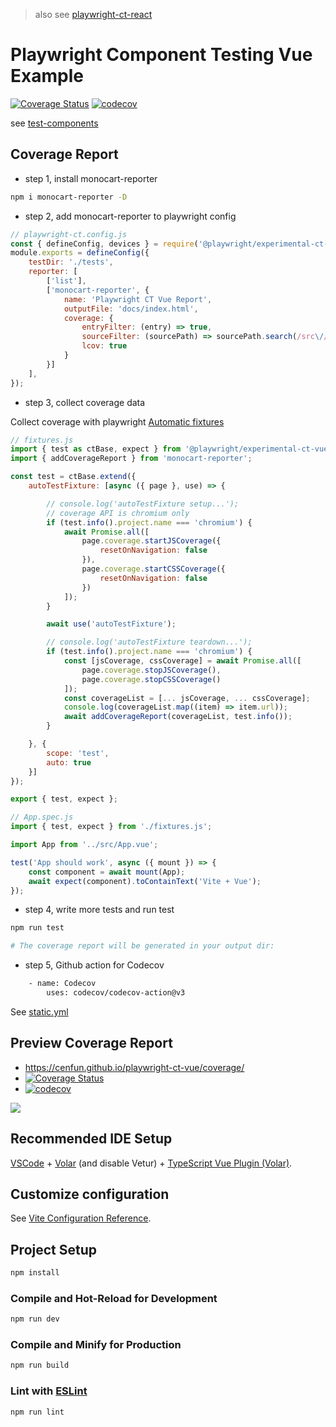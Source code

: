 > also see [playwright-ct-react](https://github.com/cenfun/playwright-ct-react)

# Playwright Component Testing Vue Example 

[![Coverage Status](https://coveralls.io/repos/github/cenfun/playwright-ct-vue/badge.svg?branch=main)](https://coveralls.io/github/cenfun/playwright-ct-vue?branch=main)
[![codecov](https://codecov.io/gh/cenfun/playwright-ct-vue/branch/main/graph/badge.svg?token=D5LIE37F1K)](https://codecov.io/gh/cenfun/playwright-ct-vue)

see [test-components](https://playwright.dev/docs/test-components)

## Coverage Report
- step 1, install monocart-reporter
```sh
npm i monocart-reporter -D
```
- step 2, add monocart-reporter to playwright config
```js
// playwright-ct.config.js
const { defineConfig, devices } = require('@playwright/experimental-ct-vue');
module.exports = defineConfig({
    testDir: './tests',
    reporter: [
        ['list'],
        ['monocart-reporter', {
            name: 'Playwright CT Vue Report',
            outputFile: 'docs/index.html',
            coverage: {
                entryFilter: (entry) => true,
                sourceFilter: (sourcePath) => sourcePath.search(/src\//) !== -1,
                lcov: true
            }
        }]
    ],
});
```
- step 3, collect coverage data

Collect coverage with playwright [Automatic fixtures](https://playwright.dev/docs/test-fixtures#automatic-fixtures)
```js
// fixtures.js
import { test as ctBase, expect } from '@playwright/experimental-ct-vue';
import { addCoverageReport } from 'monocart-reporter';

const test = ctBase.extend({
    autoTestFixture: [async ({ page }, use) => {

        // console.log('autoTestFixture setup...');
        // coverage API is chromium only
        if (test.info().project.name === 'chromium') {
            await Promise.all([
                page.coverage.startJSCoverage({
                    resetOnNavigation: false
                }),
                page.coverage.startCSSCoverage({
                    resetOnNavigation: false
                })
            ]);
        }

        await use('autoTestFixture');

        // console.log('autoTestFixture teardown...');
        if (test.info().project.name === 'chromium') {
            const [jsCoverage, cssCoverage] = await Promise.all([
                page.coverage.stopJSCoverage(),
                page.coverage.stopCSSCoverage()
            ]);
            const coverageList = [... jsCoverage, ... cssCoverage];
            console.log(coverageList.map((item) => item.url));
            await addCoverageReport(coverageList, test.info());
        }

    }, {
        scope: 'test',
        auto: true
    }]
});

export { test, expect };

```

```js
// App.spec.js
import { test, expect } from './fixtures.js';

import App from '../src/App.vue';

test('App should work', async ({ mount }) => {
    const component = await mount(App);
    await expect(component).toContainText('Vite + Vue');
});

```

- step 4, write more tests and run test
```sh
npm run test

# The coverage report will be generated in your output dir: 
```

- step 5, Github action for Codecov
```sh
    - name: Codecov
        uses: codecov/codecov-action@v3
```
See [static.yml](/.github/workflows/static.yml)

## Preview Coverage Report
- https://cenfun.github.io/playwright-ct-vue/coverage/
- [![Coverage Status](https://coveralls.io/repos/github/cenfun/playwright-ct-vue/badge.svg?branch=main)](https://coveralls.io/github/cenfun/playwright-ct-vue?branch=main)
- [![codecov](https://codecov.io/gh/cenfun/playwright-ct-vue/branch/main/graph/badge.svg?token=D5LIE37F1K)](https://codecov.io/gh/cenfun/playwright-ct-vue)

 ![](https://codecov.io/gh/cenfun/playwright-ct-vue/branch/main/graphs/tree.svg?token=D5LIE37F1K)


## Recommended IDE Setup

[VSCode](https://code.visualstudio.com/) + [Volar](https://marketplace.visualstudio.com/items?itemName=Vue.volar) (and disable Vetur) + [TypeScript Vue Plugin (Volar)](https://marketplace.visualstudio.com/items?itemName=Vue.vscode-typescript-vue-plugin).

## Customize configuration

See [Vite Configuration Reference](https://vitejs.dev/config/).

## Project Setup

```sh
npm install
```

### Compile and Hot-Reload for Development

```sh
npm run dev
```

### Compile and Minify for Production

```sh
npm run build
```

### Lint with [ESLint](https://eslint.org/)

```sh
npm run lint
```
